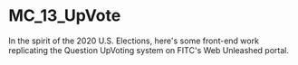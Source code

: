 # MC_13_UpVote
In the spirit of the 2020 U.S. Elections, here's some front-end work replicating the Question UpVoting system on FITC's Web Unleashed portal.

